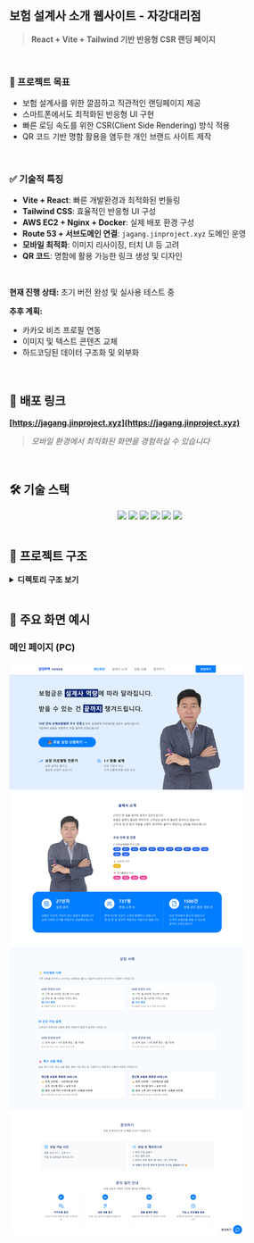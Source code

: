 ## 보험 설계사 소개 웹사이트 - 자강대리점

> **React + Vite + Tailwind 기반 반응형 CSR 랜딩 페이지**

<br/>

### 🎯 프로젝트 목표

- 보험 설계사를 위한 깔끔하고 직관적인 랜딩페이지 제공
- 스마트폰에서도 최적화된 반응형 UI 구현
- 빠른 로딩 속도를 위한 CSR(Client Side Rendering) 방식 적용
- QR 코드 기반 명함 활용을 염두한 개인 브랜드 사이트 제작

<br/>

### ✅ 기술적 특징

- **Vite + React**: 빠른 개발환경과 최적화된 번들링
- **Tailwind CSS**: 효율적인 반응형 UI 구성
- **AWS EC2 + Nginx + Docker**: 실제 배포 환경 구성
- **Route 53 + 서브도메인 연결**: `jagang.jinproject.xyz` 도메인 운영
- **모바일 최적화**: 이미지 리사이징, 터치 UI 등 고려
- **QR 코드**: 명함에 활용 가능한 링크 생성 및 디자인

<br/>

**현재 진행 상태:** 초기 버전 완성 및 실사용 테스트 중

**추후 계획:**

- 카카오 비즈 프로필 연동
- 이미지 및 텍스트 콘텐츠 교체
- 하드코딩된 데이터 구조화 및 외부화

<br/>

## 🚀 배포 링크

**[https://jagang.jinproject.xyz](https://jagang.jinproject.xyz)**

> _모바일 환경에서 최적화된 화면을 경험하실 수 있습니다_

<br/>

## 🛠 기술 스택

<div align="center">
  <img src="https://img.shields.io/badge/react-61DAFB?style=for-the-badge&logo=react&logoColor=black">
  <img src="https://img.shields.io/badge/vite-646CFF?style=for-the-badge&logo=vite&logoColor=white">
  <img src="https://img.shields.io/badge/tailwindcss-06B6D4?style=for-the-badge&logo=tailwindcss&logoColor=white">
  <img src="https://img.shields.io/badge/docker-2496ED?style=for-the-badge&logo=docker&logoColor=white">
  <img src="https://img.shields.io/badge/nginx-009900?style=for-the-badge&logo=nginx&logoColor=white">
  <img src="https://img.shields.io/badge/aws_ec2-FF9900?style=for-the-badge&logo=amazonaws&logoColor=black">
</div>

<br/>

## 📖 프로젝트 구조

<details>
<summary><b>디렉토리 구조 보기</b></summary>

```plaintext
📦 JAGANG-WEB
 ┣ 📂 public
 ┣ 📂 src
 ┃ ┣ 📂 assets              # 이미지, 아이콘 등 정적 리소스
 ┃ ┣ 📂 components          # UI 구성요소 컴포넌트
 ┃ ┃ ┣ 📜 About.tsx
 ┃ ┃ ┣ 📜 CaseCard.tsx
 ┃ ┃ ┣ 📜 Cases.tsx
 ┃ ┃ ┣ 📜 Contact.tsx
 ┃ ┃ ┣ 📜 Footer.tsx
 ┃ ┃ ┣ 📜 Header.tsx
 ┃ ┃ ┣ 📜 Home.tsx
 ┃ ┃ ┣ 📜 NavBar.tsx
 ┃ ┃ ┗ 📜 Title.tsx
 ┃ ┣ 📂 hooks               # 커스텀 훅
 ┃ ┃ ┣ 📜 useInView.ts
 ┃ ┃ ┗ 📜 useScrollToUpdateUrl.ts
 ┃ ┣ 📂 types               # 타입 정의
 ┃ ┃ ┗ 📜 index.ts
 ┃ ┣ 📜 App.tsx             # 루트 컴포넌트
 ┃ ┣ 📜 index.css
 ┃ ┣ 📜 main.tsx            # 진입점
 ┃ ┗ 📜 vite-env.d.ts
 ┣ 📜 Dockerfile
 ┣ 📜 nginx.conf
 ┣ 📜 postcss.config.js
 ┣ 📜 tailwind.config.js
 ┣ 📜 tsconfig.json
 ┣ 📜 tsconfig.app.json
 ┣ 📜 tsconfig.node.json
 ┣ 📜 vite.config.ts
 ┣ 📜 index.html
 ┣ 📜 package.json
 ┣ 📜 package-lock.json
 ┣ 📜 eslint.config.js
 ┗ 📜 README.md
```

</details>

<br/>

## 📌 주요 화면 예시

### 메인 페이지 (PC)
![메인 페이지_PC](src/assets/readme/main_pc.png)
